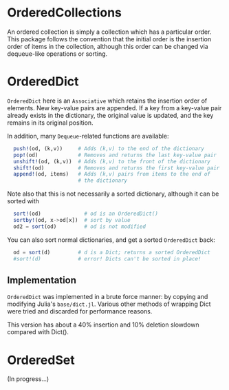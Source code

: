 OrderedCollections
==================

An ordered collection is simply a collection which has a particular
order.  This package follows the convention that the initial order is
the insertion order of items in the collection, although this order
can be changed via dequeue-like operations or sorting. 

OrderedDict
===========
`OrderedDict` here is an `Associative` which retains the insertion
order of elements.  New key-value pairs are appended.  If a key from a
key-value pair already exists in the dictionary, the original value is
updated, and the key remains in its original position.

In addition, many `Dequeue`-related functions are available:

```julia
  push!(od, (k,v))     # Adds (k,v) to the end of the dictionary
  pop!(od)             # Removes and returns the last key-value pair
  unshift!(od, (k,v))  # Adds (k,v) to the front of the dictionary
  shift!(od)           # Removes and returns the first key-value pair
  append!(od, items)   # Adds (k,v) pairs from items to the end of
                       # the dictionary
```

Note also that this is not necessarily a sorted dictionary, although
it can be sorted with

```julia
  sort!(od)              # od is an OrderedDict()
  sortby!(od, x->od[x])  # sort by value
  od2 = sort(od)         # od is not modified
```

You can also sort normal dictionaries, and get a sorted `OrderedDict`
back:

```julia
  od = sort(d)         # d is a Dict; returns a sorted OrderedDict
  #sort!(d)            # error! Dicts can't be sorted in place!
```

Implementation
--------------
`OrderedDict` was implemented in a brute force manner: by copying and
modifying Julia's `base/dict.jl`.  Various other methods of wrapping
Dict were tried and discarded for performance reasons.

This version has about a 40% insertion and 10% deletion slowdown
compared with Dict().

OrderedSet
==========
(In progress...)
